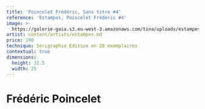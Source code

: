 ```yaml
---
title: 'Poincelet Frédéric, Sans titre #4'
reference: 'Estampes, Poincelet Frédéric #4'
image: >-
  https://galerie-gaia.s3.eu-west-3.amazonaws.com/tina/uploads/estampes/galerie-gaia-poincelet-frederic-397.jpg
artist: content/artists/estampes.md
price: 190
technique: Sérigraphie Edition en 20 exemplaires
contextual: true
dimensions:
  height: 32.5
  width: 25
---
```


# Frédéric Poincelet

